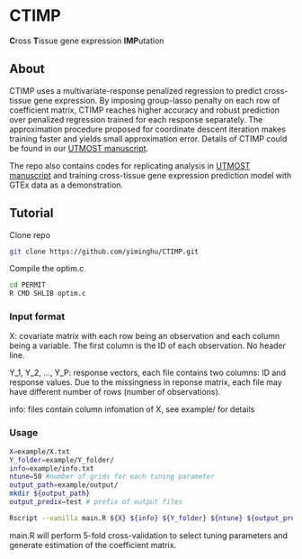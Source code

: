 # CTIMP
**C**ross **T**issue gene expression **IMP**utation

## About
CTIMP uses a multivariate-response penalized regression to predict cross-tissue gene expression. By imposing group-lasso penalty on each row of coefficient matrix, CTIMP reaches higher accuracy and robust prediction over penalized regression trained for each response separately. The approximation procedure proposed for coordinate descent iteration makes training faster and yields small approximation error. Details of CTIMP could be found in our [UTMOST manuscript](https://www.biorxiv.org/content/early/2018/03/21/286013).

The repo also contains codes for replicating analysis in [UTMOST manuscript](https://www.biorxiv.org/content/early/2018/03/21/286013) and training cross-tissue gene expression prediction model with GTEx data as a demonstration.

## Tutorial
Clone repo
```bash
git clone https://github.com/yiminghu/CTIMP.git
```
Compile the optim.c
```bash
cd PERMIT
R CMD SHLIB optim.c
```

### Input format
X: covariate matrix with each row being an observation and each column being a variable. The first column is the ID of each observation. No header line.

Y_1, Y_2, ..., Y_P: response vectors, each file contains two columns: ID and response values. Due to the missingness in reponse matrix, each file may have different number of rows (number of observations).

info: files contain column infomation of X, see example/ for details

### Usage
```bash
X=example/X.txt
Y_folder=example/Y_folder/
info=example/info.txt
ntune=50 #number of grids for each tuning parameter
output_path=example/output/
mkdir ${output_path}
output_predix=test # prefix of output files

Rscript --vanilla main.R ${X} ${info} ${Y_folder} ${ntune} ${output_prefix} ${output_path}
```
main.R will perform 5-fold cross-validation to select tuning parameters and generate estimation of the coefficient matrix.
